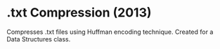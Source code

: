 # .txt Compression (2013)
Compresses .txt files using Huffman encoding technique. Created for a Data Structures class.
